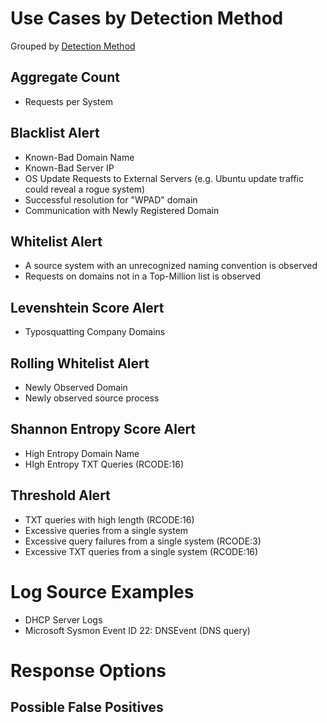 # Use Cases by Detection Method

Grouped by [Detection Method](/Detection-Methods.md)

## Aggregate Count
- Requests per System


## Blacklist Alert
- Known-Bad Domain Name
- Known-Bad Server IP
- OS Update Requests to External Servers (e.g. Ubuntu update traffic could reveal a rogue system)
- Successful resolution for "WPAD" domain
- Communication with Newly Registered Domain


## Whitelist Alert
- A source system with an unrecognized naming convention is observed
- Requests on domains not in a Top-Million list is observed


## Levenshtein Score Alert
- Typosquatting Company Domains


## Rolling Whitelist Alert
- Newly Observed Domain
- Newly observed source process


## Shannon Entropy Score Alert
- High Entropy Domain Name
- HIgh Entropy TXT Queries (RCODE:16)


## Threshold Alert
- TXT queries with high length (RCODE:16)
- Excessive queries from a single system
- Excessive query failures from a single system (RCODE:3)
- Excessive TXT queries from a single system (RCODE:16)


# Log Source Examples
- DHCP Server Logs
- Microsoft Sysmon Event ID 22: DNSEvent (DNS query)


# Response Options


## Possible False Positives

